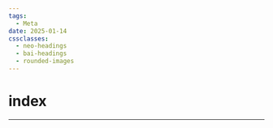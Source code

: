 ```yaml
---
tags:
  - Meta
date: 2025-01-14
cssclasses:
  - neo-headings
  - bai-headings
  - rounded-images
---
```

# index

***


